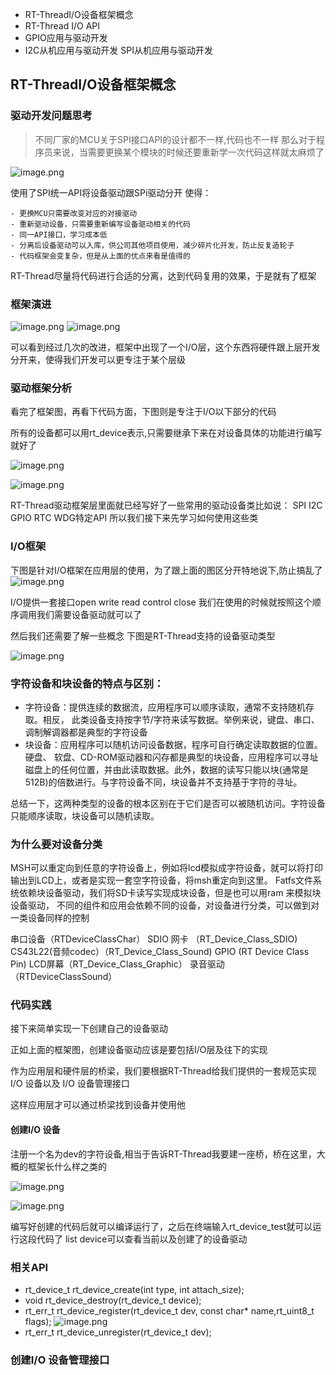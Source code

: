 
- RT-ThreadI/O设备框架概念 
- RT-Thread I/O API
- GPIO应用与驱动开发
- I2C从机应用与驱动开发 SPI从机应用与驱动开发

## RT-ThreadI/O设备框架概念

### 驱动开发问题思考

>不同厂家的MCU关于SPI接口API的设计都不一样,代码也不一样
>那么对于程序员来说，当需要更换某个模块的时候还要重新学一次代码这样就太麻烦了

![image.png](https://gitee.com/alicization/2024-rsoc-rtthread/raw/master/imgs/202407262055744.png)

使用了SPI统一API将设备驱动跟SPi驱动分开
使得：
```
- 更换MCU只需要改变对应的对接驱动
- 重新驱动设备，只需要重新编写设备驱动相关的代码
- 同一API接口，学习成本低
- 分离后设备驱动可以入库，供公司其他项目使用，减少碎片化开发，防止反复造轮子
- 代码框架会变复杂，但是从上面的优点来看是值得的
```

RT-Thread尽量将代码进行合适的分离，达到代码复用的效果，于是就有了框架
### 框架演进

![image.png](https://gitee.com/alicization/2024-rsoc-rtthread/raw/master/imgs/202407262059817.png)
![image.png](https://gitee.com/alicization/2024-rsoc-rtthread/raw/master/imgs/202407262100832.png)

可以看到经过几次的改进，框架中出现了一个I/O层，这个东西将硬件跟上层开发分开来，使得我们开发可以更专注于某个层级

### 驱动框架分析

看完了框架图，再看下代码方面，下图则是专注于I/O以下部分的代码

所有的设备都可以用rt_device表示,只需要继承下来在对设备具体的功能进行编写就好了

![image.png](https://gitee.com/alicization/2024-rsoc-rtthread/raw/master/imgs/202407262102060.png)


![image.png](https://gitee.com/alicization/2024-rsoc-rtthread/raw/master/imgs/202407272343668.png)


RT-Thread驱动框架层里面就已经写好了一些常用的驱动设备类比如说：
SPI I2C GPIO RTC WDG特定API
所以我们接下来先学习如何使用这些类
### I/O框架

下图是针对I/O框架在应用层的使用，为了跟上面的图区分开特地说下,防止搞乱了
 ![image.png](https://gitee.com/alicization/2024-rsoc-rtthread/raw/master/imgs/202407270336071.png)

I/O提供一套接口open write read control close
我们在使用的时候就按照这个顺序调用我们需要设备驱动就可以了

然后我们还需要了解一些概念
下图是RT-Thread支持的设备驱动类型

![image.png](https://gitee.com/alicization/2024-rsoc-rtthread/raw/master/imgs/202407272346146.png)

### 字符设备和块设备的特点与区别：

- 字符设备：提供连续的数据流，应用程序可以顺序读取，通常不支持随机存取。相反，
此类设备支持按字节/字符来读写数据。举例来说，键盘、串口、调制解调器都是典型的字符设备
- 块设备：应用程序可以随机访问设备数据，程序可自行确定读取数据的位置。硬盘、
软盘、CD-ROM驱动器和闪存都是典型的块设备，应用程序可以寻址磁盘上的任何位置，并由此读取数据。此外，数据的读写只能以块(通常是512B)的倍数进行。与字符设备不同，块设备并不支持基于字符的寻址。

总结一下，这两种类型的设备的根本区别在于它们是否可以被随机访问。字符设备只能顺序读取，块设备可以随机读取。

### 为什么要对设备分类

MSH可以重定向到任意的字符设备上，例如将lcd模拟成字符设备，就可以将打印输出到LCD上，或者是实现一套空字符设备，将msh重定向到这里。
Fatfs文件系统依赖块设备驱动，我们将SD卡读写实现成块设备，但是也可以用ram 来模拟块设备驱动，
不同的组件和应用会依赖不同的设备，对设备进行分类，可以做到对一类设备同样的控制

串口设备（RTDeviceClassChar） 
SDIO 网卡 （RT_Device_Class_SDIO)
CS43L22(音频codec）（RT_Device_Class_Sound) 
GPIO (RT Device Class Pin)
LCD屏幕（RT_Device_Class_Graphic）
录音驱动（RTDeviceClassSound）

### 代码实践

接下来简单实现一下创建自己的设备驱动

正如上面的框架图，创建设备驱动应该是要包括I/O层及往下的实现

作为应用层和硬件层的桥梁，我们要根据RT-Thread给我们提供的一套规范实现I/O 设备以及 I/O 设备管理接口

这样应用层才可以通过桥梁找到设备并使用他
#### 创建I/O 设备

注册一个名为dev的字符设备,相当于告诉RT-Thread我要建一座桥，桥在这里，大概的框架长什么样之类的

![image.png](https://gitee.com/alicization/2024-rsoc-rtthread/raw/master/imgs/202407280121317.png)

![image.png](https://gitee.com/alicization/2024-rsoc-rtthread/raw/master/imgs/202407280123591.png)

编写好创建的代码后就可以编译运行了，之后在终端输入rt_device_test就可以运行这段代码了
list device可以查看当前以及创建了的设备驱动

### 相关API

- rt_device_t rt_device_create(int type, int attach_size);
- void rt_device_destroy(rt_device_t device);
- rt_err_t rt_device_register(rt_device_t dev, const char* name,rt_uint8_t flags);
![image.png](https://gitee.com/alicization/2024-rsoc-rtthread/raw/master/imgs/202407280119833.png)
- rt_err_t rt_device_unregister(rt_device_t dev);

### 创建I/O 设备管理接口

